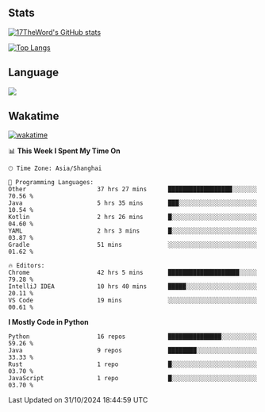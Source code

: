 ## Stats

[![17TheWord's GitHub stats](https://github-readme-stats.vercel.app/api?username=17TheWord&count_private=true&show_icons=true)](https://github.com/anuraghazra/github-readme-stats)

[![Top Langs](https://github-readme-stats.vercel.app/api/top-langs/?username=17TheWord&layout=compact&hide=html)](https://github.com/anuraghazra/github-readme-stats)

## Language

<img align="center" src="https://github-readme-stats-theword.vercel.app/api/wakatime?username=559772f0-9c03-4114-9e11-1b4b8b998e10&layout=compact&theme=dracula&hide_border=true">

## Wakatime

[![wakatime](https://wakatime.com/badge/user/559772f0-9c03-4114-9e11-1b4b8b998e10.svg)](https://wakatime.com/@559772f0-9c03-4114-9e11-1b4b8b998e10)

<!--START_SECTION:waka-->
📊 **This Week I Spent My Time On** 

```text
🕑︎ Time Zone: Asia/Shanghai

💬 Programming Languages: 
Other                    37 hrs 27 mins      ██████████████████░░░░░░░   70.56 % 
Java                     5 hrs 35 mins       ███░░░░░░░░░░░░░░░░░░░░░░   10.54 % 
Kotlin                   2 hrs 26 mins       █░░░░░░░░░░░░░░░░░░░░░░░░   04.60 % 
YAML                     2 hrs 3 mins        █░░░░░░░░░░░░░░░░░░░░░░░░   03.87 % 
Gradle                   51 mins             ░░░░░░░░░░░░░░░░░░░░░░░░░   01.62 % 

🔥 Editors: 
Chrome                   42 hrs 5 mins       ████████████████████░░░░░   79.28 % 
IntelliJ IDEA            10 hrs 40 mins      █████░░░░░░░░░░░░░░░░░░░░   20.11 % 
VS Code                  19 mins             ░░░░░░░░░░░░░░░░░░░░░░░░░   00.61 % 
```

**I Mostly Code in Python** 

```text
Python                   16 repos            ███████████████░░░░░░░░░░   59.26 % 
Java                     9 repos             ████████░░░░░░░░░░░░░░░░░   33.33 % 
Rust                     1 repo              █░░░░░░░░░░░░░░░░░░░░░░░░   03.70 % 
JavaScript               1 repo              █░░░░░░░░░░░░░░░░░░░░░░░░   03.70 % 
```




 Last Updated on 31/10/2024 18:44:59 UTC
<!--END_SECTION:waka-->
